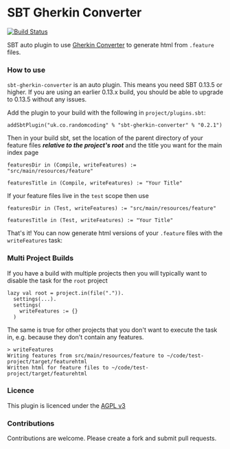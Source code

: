 # SBT Gherkin Converter

[![Build Status](https://travis-ci.org/randomcoder/sbt-gherkin-converter.svg?branch=master)](https://travis-ci.org/randomcoder/sbt-gherkin-converter)

SBT auto plugin to use [Gherkin Converter](https://github.com/randomcoder/gherkin-converter) to generate html from
`.feature` files.

### How to use

`sbt-gherkin-converter` is an auto plugin. This means you need SBT 0.13.5 or higher. If you are using an earlier 
0.13.x build, you should be able to upgrade to 0.13.5 without any issues.

Add the plugin to your build with the following in `project/plugins.sbt`:

```
addSbtPlugin("uk.co.randomcoding" % "sbt-gherkin-converter" % "0.2.1")
```

Then in your build sbt, set the location of the parent directory of your feature files _**relative to the project's root**_
and the title you want for the main index page

```
featuresDir in (Compile, writeFeatures) := "src/main/resources/feature"

featuresTitle in (Compile, writeFeatures) := "Your Title"
```

If your feature files live in the `test` scope then use

```
featuresDir in (Test, writeFeatures) := "src/main/resources/feature"

featuresTitle in (Test, writeFeatures) := "Your Title"
```

That's it! You can now generate html versions of your `.feature` files with the `writeFeatures` task:

### Multi Project Builds
If you have a build with multiple projects then you will typically want to disable the task for the `root` project

```
lazy val root = project.in(file(".")).
  settings(...).
  settings(
    writeFeatures := {}
  )
```

The same is true for other projects that you don't want to execute the task in, e.g. because they don't contain any
features.

```
> writeFeatures
Writing features from src/main/resources/feature to ~/code/test-project/target/featurehtml
Written html for feature files to ~/code/test-project/target/featurehtml
```

### Licence

This plugin is licenced under the [AGPL v3](https://www.gnu.org/licenses/agpl-3.0.en.html)

### Contributions

Contributions are welcome. Please create a fork and submit pull requests.
